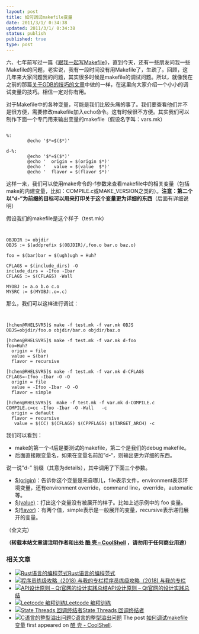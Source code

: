 ```yaml
---
layout: post
title: 如何调试makefile变量
date: 2011/3/1/ 0:34:38
updated: 2011/3/1/ 0:34:38
status: publish
published: true
type: post
---
```


六、七年前写过一篇《[跟我一起写Makefile](http://blog.csdn.net/haoel/archive/2004/02/24/2886.aspx "跟我一起写Makefile")》，直到今天，还有一些朋友问我一些Makefile的问题，老实说，我有一段时间没有用Makefile了，生疏了。回顾，这几年来大家问题我的问题，其实很多时候是makefile的调试问题。所以，就像我在之前的那篇[关于GDB的技巧的文章](https://coolshell.cn/articles/3643.html "GDB中应该知道的几个调试方法")中做的一样，在这里向大家介绍一个小小的调试变量的技巧。相信一定对你有用。


对于Makefile中的各种变量，可能是我们比较头痛的事了。我们要查看他们并不是很方便，需要修改makefile加入echo命令。这有时候很不方便。其实我们可以制作下面一个专门用来输出变量的makefile（假设名字叫：vars.mk）



```

%:
        @echo '$*=$($*)'

d-%:
        @echo '$*=$($*)'
        @echo '  origin = $(origin $*)'
        @echo '   value = $(value  $*)'
        @echo '  flavor = $(flavor $*)'

```

这样一来，我们可以使用make命令的-f参数来查看makefile中的相关变量（包括make的内建变量，比如：COMPILE.c或MAKE\_VERSION之类的）。**注意：第二个以“d-”为前缀的目标可以用来打印关于这个变量更为详细的东西**（后面有详细说明）  




假设我们的makefile是这个样子（test.mk）



```


OBJDIR := objdir
OBJS := $(addprefix $(OBJDIR)/,foo.o bar.o baz.o)

foo = $(bar)bar = $(ugh)ugh = Huh?

CFLAGS = $(include_dirs) -O
include_dirs = -Ifoo -Ibar
CFLAGS := $(CFLAGS) -Wall

MYOBJ := a.o b.o c.o
MYSRC := $(MYOBJ:.o=.c)
```

那么，我们可以这样进行调试：



```


[hchen@RHELSVR5]$ make -f test.mk -f var.mk OBJS
OBJS=objdir/foo.o objdir/bar.o objdir/baz.o

[hchen@RHELSVR5]$ make -f test.mk -f var.mk d-foo
foo=Huh?
  origin = file
  value = $(bar)
  flavor = recursive

[hchen@RHELSVR5]$ make -f test.mk -f var.mk d-CFLAGS
CFLAGS=-Ifoo -Ibar -O -O
  origin = file
  value = -Ifoo -Ibar -O -O
  flavor = simple

[hchen@RHELSVR5]$  make -f test.mk -f var.mk d-COMPILE.c
COMPILE.c=cc -Ifoo -Ibar -O -Wall   -c
  origin = default
  flavor = recursive
   value = $(CC) $(CFLAGS) $(CPPFLAGS) $(TARGET_ARCH) -c

```

我们可以看到：


* make的第一个-f后是要测试的makefile，第二个是我们的debug makefile。
* 后面直接跟变量名，如果在变量名前加”d-“，则输出更为详细的东西。


说一说”d-” 前缀（其意为details），其中调用了下面三个参数。


* [$(origin)](http://www.gnu.org/software/make/manual/make.html#Origin-Function)：告诉你这个变量是来自哪儿，file表示文件，environment表示环境变量，还有environment override，command line，override，automatic等。
* [$(value)](http://www.gnu.org/software/make/manual/make.html#Value-Function)：打出这个变量没有被展开的样子。比如上述示例中的 foo 变量。
* [$(flavor)](http://www.gnu.org/software/make/manual/make.html#Flavor-Function)：有两个值，simple表示是一般展开的变量，recursive表示递归展开的变量。


（全文完）



**（转载本站文章请注明作者和出处 [酷 壳 – CoolShell](https://coolshell.cn/) ，请勿用于任何商业用途）**



### 相关文章

* [![Rust语言的编程范式](https://coolshell.cn/wp-content/uploads/2020/03/rust-social-wide-150x150.jpg)](https://coolshell.cn/articles/20845.html)[Rust语言的编程范式](https://coolshell.cn/articles/20845.html)
* [![程序员练级攻略（2018)  与我的专栏](https://coolshell.cn/wp-content/uploads/2018/05/300x262-150x150.jpg)](https://coolshell.cn/articles/18360.html)[程序员练级攻略（2018) 与我的专栏](https://coolshell.cn/articles/18360.html)
* [![API设计原则 – Qt官网的设计实践总结](https://coolshell.cn/wp-content/uploads/2017/07/api-design-300x278-2-150x150.jpg)](https://coolshell.cn/articles/18024.html)[API设计原则 – Qt官网的设计实践总结](https://coolshell.cn/articles/18024.html)
* [![Leetcode 编程训练](https://coolshell.cn/wp-content/plugins/wordpress-23-related-posts-plugin/static/thumbs/29.jpg)](https://coolshell.cn/articles/12052.html)[Leetcode 编程训练](https://coolshell.cn/articles/12052.html)
* [![State Threads 回调终结者](https://coolshell.cn/wp-content/uploads/2014/10/edsm-150x150.gif)](https://coolshell.cn/articles/12012.html)[State Threads 回调终结者](https://coolshell.cn/articles/12012.html)
* [![C语言的整型溢出问题](https://coolshell.cn/wp-content/uploads/2014/04/c99-150x150.jpg)](https://coolshell.cn/articles/11466.html)[C语言的整型溢出问题](https://coolshell.cn/articles/11466.html)
The post [如何调试makefile变量](https://coolshell.cn/articles/3790.html) first appeared on [酷 壳 - CoolShell](https://coolshell.cn).